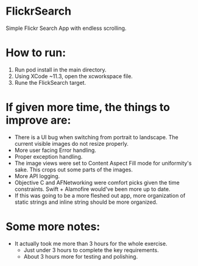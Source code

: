# FlickrSearch
Simple Flickr Search App with endless scrolling.

# How to run:
1. Run pod install in the main directory.
2. Using XCode ~11.3, open the xcworkspace file.
3. Rune the FlickSearch target.

# If given more time, the things to improve are:
- There is a UI bug when switching from portrait to landscape. The current visible images do not resize properly.
- More user facing Error handling.
- Proper exception handling.
- The image views were set to Content Aspect Fill mode for uniformity's sake. This crops out some parts of the images.
- More API logging.
- Objective C and AFNetworking were comfort picks given the time constraints. Swift + Alamofire would've been more up to date.
- If this was going to be a more fleshed out app, more organization of static strings and inline string should be more organized.

# Some more notes:
- It actually took me more than 3 hours for the whole exercise.
  - Just under 3 hours to complete the key requirements.
  - About 3 hours more for testing and polishing.

